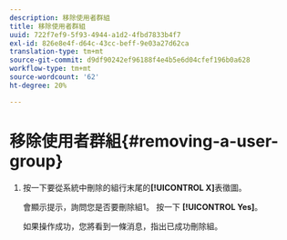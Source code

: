 ```yaml
---
description: 移除使用者群組
title: 移除使用者群組
uuid: 722f7ef9-5f93-4944-a1d2-4fbd7833b4f7
exl-id: 826e8e4f-d64c-43cc-beff-9e03a27d62ca
translation-type: tm+mt
source-git-commit: d9df90242ef96188f4e4b5e6d04cfef196b0a628
workflow-type: tm+mt
source-wordcount: '62'
ht-degree: 20%

---
```


# 移除使用者群組{#removing-a-user-group}

1. 按一下要從系統中刪除的組行末尾的&#x200B;**[!UICONTROL X]**&#x200B;表徵圖。

   會顯示提示，詢問您是否要刪除組1。 按一下 **[!UICONTROL Yes]**。

   如果操作成功，您將看到一條消息，指出已成功刪除組。
